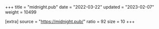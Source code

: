 +++
title = "midnight.pub"
date = "2022-03-22"
updated = "2023-02-07"
weight = 10499

[extra]
source = "https://midnight.pub/"
ratio = 92
size = 10
+++
